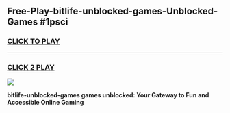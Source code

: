 
## Free-Play-bitlife-unblocked-games-Unblocked-Games #1psci
<h3>
<a href="https://news.freeplayer.one?title=bitlife-unblocked-games&ref=8M">CLICK TO PLAY</a></h3>
<hr>

<h3>
<a href="https://news.freeplayer.one?title=bitlife-unblocked-games&ref=8M">CLICK 2 PLAY</a>
  
</h3>

<a href="https://news.freeplayer.one?title=bitlife-unblocked-games&ref=8M"><img src="https://clearcache.store/games.png"></a>


**bitlife-unblocked-games games unblocked: Your Gateway to Fun and Accessible Online Gaming**
